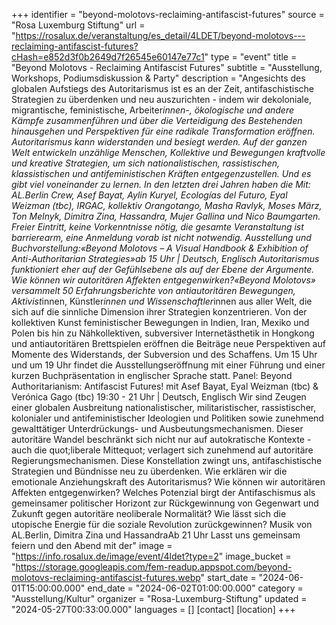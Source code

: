 +++
identifier = "beyond-molotovs-reclaiming-antifascist-futures"
source = "Rosa Luxemburg Stiftung"
url = "https://rosalux.de/veranstaltung/es_detail/4LDET/beyond-molotovs---reclaiming-antifascist-futures?cHash=e852d3f0b2649d7f26545e60147e77c1"
type = "event"
title = "Beyond Molotovs - Reclaiming Antifascist Futures"
subtitle = "Ausstellung, Workshops, Podiumsdiskussion & Party"
description = "Angesichts des globalen Aufstiegs des Autoritarismus ist es an der Zeit, antifaschistische Strategien zu überdenken und neu auszurichten - indem wir dekoloniale, migrantische, feministische, Arbeiter*innen-, ökologische und andere Kämpfe zusammenführen und über die Verteidigung des Bestehenden hinausgehen und Perspektiven für eine radikale Transformation eröffnen.
Autoritarismus kann widerstanden und besiegt werden. Auf der ganzen Welt entwickeln unzählige Menschen, Kollektive und Bewegungen kraftvolle und kreative Strategien, um sich nationalistischen, rassistischen, klassistischen und antifeministischen Kräften entgegenzustellen. Und es gibt viel voneinander zu lernen. In den letzten drei Jahren haben die 
Mit: AL.Berlin Crew, Asef Bayat, Aylin Kuryel, Ecologías del Futuro, Eyal Weizman (tbc), IRGAC, kollektiv Orangotango, Masha Ravlyk, Moses März, Ton Melnyk, Dimitra Zina, Hassandra, Mujer Gallina und Nico Baumgarten.
Freier Eintritt, keine Vorkenntnisse nötig, die gesamte Veranstaltung ist barrierearm, eine Anmeldung vorab ist nicht notwendig.
Ausstellung und Buchvorstellung:«Beyond Molotovs – A Visual Handbook & Exhibition of Anti-Authoritarian Strategies»ab 15 Uhr | Deutsch, Englisch
Autoritarismus funktioniert eher auf der Gefühlsebene als auf der Ebene der Argumente. Wie können wir autoritären Affekten entgegenwirken?«Beyond Molotovs» versammelt 50 Erfahrungsberichte von antiautoritären Bewegungen, Aktivist*innen, Künstler*innen und Wissenschaftler*innen aus aller Welt, die sich auf die sinnliche Dimension ihrer Strategien konzentrieren. Von der kollektiven Kunst feministischer Bewegungen in Indien, Iran, Mexiko und Polen bis hin zu Nähkollektiven, subversiver Internetästhetik in Hongkong und antiautoritären Brettspielen eröffnen die Beiträge neue Perspektiven auf Momente des Widerstands, der Subversion und des Schaffens.
Um 15 Uhr und um 19 Uhr findet die Ausstellungseröffnung mit einer Führung und einer kurzen Buchpräsentation in englischer Sprache statt. 
Panel: Beyond Authoritarianism: Antifascist Futures! mit Asef Bayat, Eyal Weizman (tbc) & Verónica Gago (tbc) 19:30 - 21 Uhr | Deutsch, Englisch Wir sind Zeugen einer globalen Ausbreitung nationalistischer, militaristischer, rassistischer, kolonialer und antifeministischer Ideologien und Politiken sowie zunehmend gewalttätiger Unterdrückungs- und Ausbeutungsmechanismen. Dieser autoritäre Wandel beschränkt sich nicht nur auf autokratische Kontexte - auch die quot;liberale Mittequot; verlagert sich zunehmend auf autoritäre Regierungsmechanismen. Diese Konstellation zwingt uns, antifaschistische Strategien und Bündnisse neu zu überdenken. Wie erklären wir die emotionale Anziehungskraft des Autoritarismus? Wie können wir autoritären Affekten entgegenwirken? Welches Potenzial birgt der Antifaschismus als gemeinsamer politischer Horizont zur Rückgewinnung von Gegenwart und Zukunft gegen autoritäre neoliberale Normalität? Wie lässt sich die utopische Energie für die soziale Revolution zurückgewinnen?
Musik von AL.Berlin, Dimitra Zina und HassandraAb 21 Uhr 
Lasst uns gemeinsam feiern und den Abend mit der"
image = "https://info.rosalux.de/image/event/4ldet?type=2"
image_bucket = "https://storage.googleapis.com/fem-readup.appspot.com/beyond-molotovs-reclaiming-antifascist-futures.webp"
start_date = "2024-06-01T15:00:00.000"
end_date = "2024-06-02T01:00:00.000"
category = "Ausstellung/Kultur"
organizer = "Rosa-Luxemburg-Stiftung"
updated = "2024-05-27T00:33:00.000"
languages = []
[contact]
[location]
+++